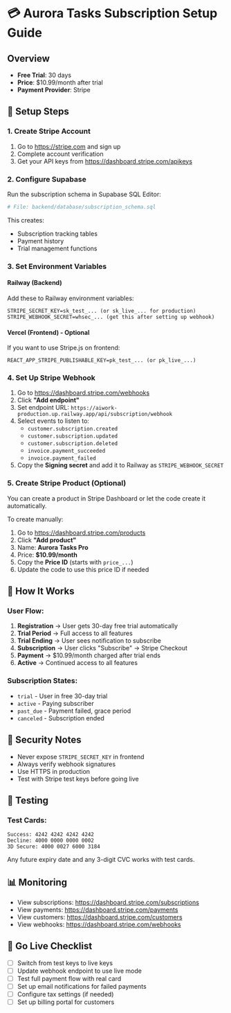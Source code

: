 # 💳 Aurora Tasks Subscription Setup Guide

## Overview
- **Free Trial**: 30 days
- **Price**: $10.99/month after trial
- **Payment Provider**: Stripe

## 🔧 Setup Steps

### 1. Create Stripe Account
1. Go to https://stripe.com and sign up
2. Complete account verification
3. Get your API keys from https://dashboard.stripe.com/apikeys

### 2. Configure Supabase
Run the subscription schema in Supabase SQL Editor:
```bash
# File: backend/database/subscription_schema.sql
```

This creates:
- Subscription tracking tables
- Payment history
- Trial management functions

### 3. Set Environment Variables

#### Railway (Backend)
Add these to Railway environment variables:
```env
STRIPE_SECRET_KEY=sk_test_... (or sk_live_... for production)
STRIPE_WEBHOOK_SECRET=whsec_... (get this after setting up webhook)
```

#### Vercel (Frontend) - Optional
If you want to use Stripe.js on frontend:
```env
REACT_APP_STRIPE_PUBLISHABLE_KEY=pk_test_... (or pk_live_...)
```

### 4. Set Up Stripe Webhook

1. Go to https://dashboard.stripe.com/webhooks
2. Click **"Add endpoint"**
3. Set endpoint URL: `https://aiwork-production.up.railway.app/api/subscription/webhook`
4. Select events to listen to:
   - `customer.subscription.created`
   - `customer.subscription.updated`
   - `customer.subscription.deleted`
   - `invoice.payment_succeeded`
   - `invoice.payment_failed`
5. Copy the **Signing secret** and add it to Railway as `STRIPE_WEBHOOK_SECRET`

### 5. Create Stripe Product (Optional)

You can create a product in Stripe Dashboard or let the code create it automatically.

To create manually:
1. Go to https://dashboard.stripe.com/products
2. Click **"Add product"**
3. Name: **Aurora Tasks Pro**
4. Price: **$10.99/month**
5. Copy the **Price ID** (starts with `price_...`)
6. Update the code to use this price ID if needed

## 📱 How It Works

### User Flow:
1. **Registration** → User gets 30-day free trial automatically
2. **Trial Period** → Full access to all features
3. **Trial Ending** → User sees notification to subscribe
4. **Subscription** → User clicks "Subscribe" → Stripe Checkout
5. **Payment** → $10.99/month charged after trial ends
6. **Active** → Continued access to all features

### Subscription States:
- `trial` - User in free 30-day trial
- `active` - Paying subscriber
- `past_due` - Payment failed, grace period
- `canceled` - Subscription ended

## 🔐 Security Notes

- Never expose `STRIPE_SECRET_KEY` in frontend
- Always verify webhook signatures
- Use HTTPS in production
- Test with Stripe test keys before going live

## 🧪 Testing

### Test Cards:
```
Success: 4242 4242 4242 4242
Decline: 4000 0000 0000 0002
3D Secure: 4000 0027 6000 3184
```

Any future expiry date and any 3-digit CVC works with test cards.

## 📊 Monitoring

- View subscriptions: https://dashboard.stripe.com/subscriptions
- View payments: https://dashboard.stripe.com/payments
- View customers: https://dashboard.stripe.com/customers
- View webhooks: https://dashboard.stripe.com/webhooks

## 🚀 Go Live Checklist

- [ ] Switch from test keys to live keys
- [ ] Update webhook endpoint to use live mode
- [ ] Test full payment flow with real card
- [ ] Set up email notifications for failed payments
- [ ] Configure tax settings (if needed)
- [ ] Set up billing portal for customers

